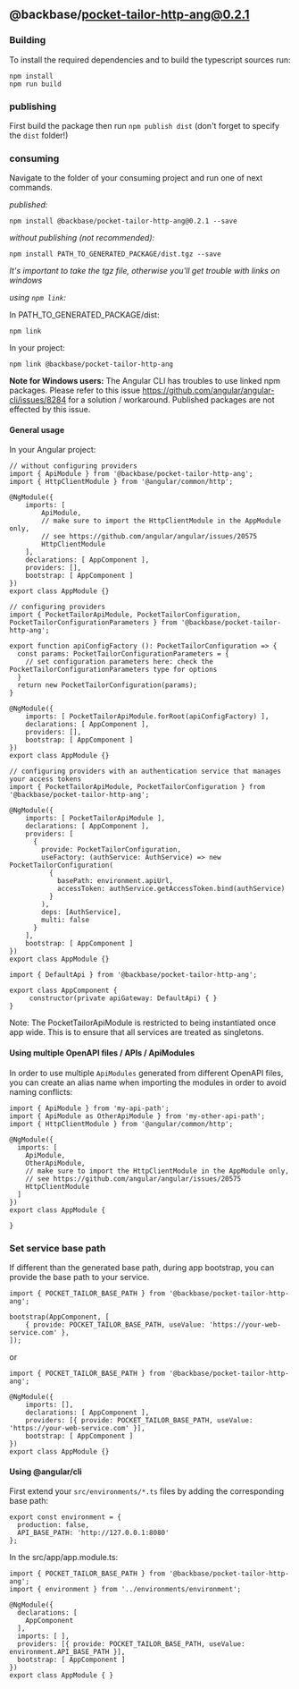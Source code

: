 ## @backbase/pocket-tailor-http-ang@0.2.1

### Building

To install the required dependencies and to build the typescript sources run:
```
npm install
npm run build
```

### publishing

First build the package then run ```npm publish dist``` (don't forget to specify the `dist` folder!)

### consuming

Navigate to the folder of your consuming project and run one of next commands.

_published:_

```
npm install @backbase/pocket-tailor-http-ang@0.2.1 --save
```

_without publishing (not recommended):_

```
npm install PATH_TO_GENERATED_PACKAGE/dist.tgz --save
```

_It's important to take the tgz file, otherwise you'll get trouble with links on windows_

_using `npm link`:_

In PATH_TO_GENERATED_PACKAGE/dist:
```
npm link
```

In your project:
```
npm link @backbase/pocket-tailor-http-ang
```

__Note for Windows users:__ The Angular CLI has troubles to use linked npm packages.
Please refer to this issue https://github.com/angular/angular-cli/issues/8284 for a solution / workaround.
Published packages are not effected by this issue.


#### General usage

In your Angular project:


```
// without configuring providers
import { ApiModule } from '@backbase/pocket-tailor-http-ang';
import { HttpClientModule } from '@angular/common/http';

@NgModule({
    imports: [
        ApiModule,
        // make sure to import the HttpClientModule in the AppModule only,
        // see https://github.com/angular/angular/issues/20575
        HttpClientModule
    ],
    declarations: [ AppComponent ],
    providers: [],
    bootstrap: [ AppComponent ]
})
export class AppModule {}
```

```
// configuring providers
import { PocketTailorApiModule, PocketTailorConfiguration, PocketTailorConfigurationParameters } from '@backbase/pocket-tailor-http-ang';

export function apiConfigFactory (): PocketTailorConfiguration => {
  const params: PocketTailorConfigurationParameters = {
    // set configuration parameters here: check the PocketTailorConfigurationParameters type for options
  }
  return new PocketTailorConfiguration(params);
}

@NgModule({
    imports: [ PocketTailorApiModule.forRoot(apiConfigFactory) ],
    declarations: [ AppComponent ],
    providers: [],
    bootstrap: [ AppComponent ]
})
export class AppModule {}
```

```
// configuring providers with an authentication service that manages your access tokens
import { PocketTailorApiModule, PocketTailorConfiguration } from '@backbase/pocket-tailor-http-ang';

@NgModule({
    imports: [ PocketTailorApiModule ],
    declarations: [ AppComponent ],
    providers: [
      {
        provide: PocketTailorConfiguration,
        useFactory: (authService: AuthService) => new PocketTailorConfiguration(
          {
            basePath: environment.apiUrl,
            accessToken: authService.getAccessToken.bind(authService)
          }
        ),
        deps: [AuthService],
        multi: false
      }
    ],
    bootstrap: [ AppComponent ]
})
export class AppModule {}
```

```
import { DefaultApi } from '@backbase/pocket-tailor-http-ang';

export class AppComponent {
	 constructor(private apiGateway: DefaultApi) { }
}
```

Note: The PocketTailorApiModule is restricted to being instantiated once app wide.
This is to ensure that all services are treated as singletons.

#### Using multiple OpenAPI files / APIs / ApiModules
In order to use multiple `ApiModules` generated from different OpenAPI files,
you can create an alias name when importing the modules
in order to avoid naming conflicts:
```
import { ApiModule } from 'my-api-path';
import { ApiModule as OtherApiModule } from 'my-other-api-path';
import { HttpClientModule } from '@angular/common/http';

@NgModule({
  imports: [
    ApiModule,
    OtherApiModule,
    // make sure to import the HttpClientModule in the AppModule only,
    // see https://github.com/angular/angular/issues/20575
    HttpClientModule
  ]
})
export class AppModule {

}
```


### Set service base path
If different than the generated base path, during app bootstrap, you can provide the base path to your service.

```
import { POCKET_TAILOR_BASE_PATH } from '@backbase/pocket-tailor-http-ang';

bootstrap(AppComponent, [
    { provide: POCKET_TAILOR_BASE_PATH, useValue: 'https://your-web-service.com' },
]);
```
or

```
import { POCKET_TAILOR_BASE_PATH } from '@backbase/pocket-tailor-http-ang';

@NgModule({
    imports: [],
    declarations: [ AppComponent ],
    providers: [{ provide: POCKET_TAILOR_BASE_PATH, useValue: 'https://your-web-service.com' }],
    bootstrap: [ AppComponent ]
})
export class AppModule {}
```


#### Using @angular/cli
First extend your `src/environments/*.ts` files by adding the corresponding base path:

```
export const environment = {
  production: false,
  API_BASE_PATH: 'http://127.0.0.1:8080'
};
```

In the src/app/app.module.ts:
```
import { POCKET_TAILOR_BASE_PATH } from '@backbase/pocket-tailor-http-ang';
import { environment } from '../environments/environment';

@NgModule({
  declarations: [
    AppComponent
  ],
  imports: [ ],
  providers: [{ provide: POCKET_TAILOR_BASE_PATH, useValue: environment.API_BASE_PATH }],
  bootstrap: [ AppComponent ]
})
export class AppModule { }
```
